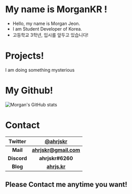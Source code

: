 # My name is MorganKR !
- Hello, my name is Morgan Jeon.<br/>
- I am Student Developer of Korea.<br/>
- 고등학교 3학년, 입시를 앞두고 있습니다! <br/>

# Projects!
I am doing something mysterious

# My Github!
![Morgan's GitHub stats](https://github-readme-stats.vercel.app/api?username=ahrjskr&show_icons=true)

# Contact

| Twitter | [@ahrjskr](https://twitter.com/ahrjskr) | 
| :---: | :---: |
| **Mail** | **[ahrjskr@gmail.com](mailto:ahrjskr@gmail.com)** | 
| **Discord** | **ahrjskr#6260** | 
| **Blog** | **[ahrjs.kr](https://ahrjs.kr)** | 

## Please Contact me anytime you want!
